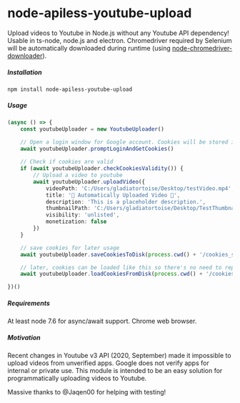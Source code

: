 # node-apiless-youtube-upload
Upload videos to Youtube in Node.js without any Youtube API dependency! Usable in ts-node, node.js and electron. Chromedriver required by Selenium will be automatically downloaded during runtime (using [node-chromedriver-downloader](https://github.com/gladiatortoise/node-chromedriver-downloader)).

##### Installation
    npm install node-apiless-youtube-upload

##### Usage
```typescript
(async () => {
    const youtubeUploader = new YoutubeUploader()

    // Open a login window for Google account. Cookies will be stored in the youtubeUploader instance
    await youtubeUploader.promptLoginAndGetCookies()
    
    // Check if cookies are valid
    if (await youtubeUploader.checkCookiesValidity()) {
        // Upload a video to youtube
        await youtubeUploader.uploadVideo({
            videoPath: 'C:/Users/gladiatortoise/Desktop/testVideo.mp4',
            title: '📡 Automatically Uploaded Video 📡',
            description: 'This is a placeholder description.',
            thumbnailPath: 'C:/Users/gladiatortoise/Desktop/TestThumbnail.jpg',
            visibility: 'unlisted',
            monetization: false
        })
    }

    // save cookies for later usage
    await youtubeUploader.saveCookiesToDisk(process.cwd() + '/cookies_saved.json')

    // later, cookies can be loaded like this so there's no need to repeatedly call promptLogin
    await youtubeUploader.loadCookiesFromDisk(process.cwd() + '/cookies_saved.json')

})()
```

##### Requirements
At least node 7.6 for async/await support. Chrome web browser.

##### Motivation
Recent changes in Youtube v3 API (2020, September) made it impossible to upload videos from unverified apps. Google does not verify apps for internal or private use. This module is intended to be an easy solution for programmatically uploading videos to Youtube.

Massive thanks to @Jaqen00 for helping with testing!
